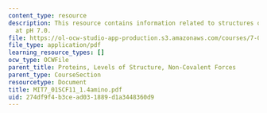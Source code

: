 ```yaml
---
content_type: resource
description: This resource contains information related to structures of amino acids
  at pH 7.0.
file: https://ol-ocw-studio-app-production.s3.amazonaws.com/courses/7-01sc-fundamentals-of-biology-fall-2011/274df9f4b3cead031889d1a3448360d9_MIT7_01SCF11_1.4amino.pdf
file_type: application/pdf
learning_resource_types: []
ocw_type: OCWFile
parent_title: Proteins, Levels of Structure, Non-Covalent Forces
parent_type: CourseSection
resourcetype: Document
title: MIT7_01SCF11_1.4amino.pdf
uid: 274df9f4-b3ce-ad03-1889-d1a3448360d9
---
```

